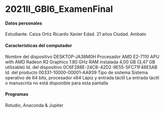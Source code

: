 # 2021II_GBI6_ExamenFinal
#### Datos personales
Estudiante. Caiza Ortiz Ricardo Xavier
Edad. 21 años
Ciudad. Ambato
#### Características del computador 
Nombre del dispositivo	DESKTOP-JA38M0H
Procesador	AMD E2-7110 APU with AMD Radeon R2 Graphics       1.80 GHz
RAM instalada	4,00 GB (3,47 GB utilizable)
Id. del dispositivo	0C6F288E-24CB-42D2-9E55-5FC71F48E5AB
Id. del producto	00331-10000-00001-AA939
Tipo de sistema	Sistema operativo de 64 bits, procesador x64
Lápiz y entrada táctil	La entrada táctil o manuscrita no está disponible para esta pantalla
#### Programas 
Rstudio, Anaconda & Jupiter
